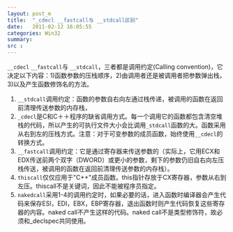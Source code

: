 ```yaml
---
layout: post_m
title:  "_cdecl __fastcall与 __stdcall区别"
date:   2011-02-12 16:05:55
categories: Win32
summary:  
src :  
---
```



`__cdecl` `__fastcall`与 `__stdcall`，三者都是调用约定(Calling convention)，它决定以下内容：1)函数参数的压栈顺序，2)由调用者还是被调用者把参数弹出栈，3)以及产生函数修饰名的方法。
 
1. `__stdcall`调用约定：函数的参数自右向左通过栈传递，被调用的函数在返回前清理传送参数的内存栈，
2. `_cdecl`是C和C＋＋程序的缺省调用方式。每一个调用它的函数都包含清空堆栈的代码，所以产生的可执行文件大小会比调用`_stdcall`函数的大。函数采用从右到左的压栈方式。注意：对于可变参数的成员函数，始终使用`__cdecl`的转换方式。
3. `__fastcall`调用约定：它是通过寄存器来传送参数的（实际上，它用ECX和EDX传送前两个双字（DWORD）或更小的参数，剩下的参数仍旧自右向左压栈传送，被调用的函数在返回前清理传送参数的内存栈）。
4. `thiscall`仅仅应用于"C++"成员函数。this指针存放于CX寄存器，参数从右到左压。thiscall不是关键词，因此不能被程序员指定。
5. `nakedcall`采用1-4的调用约定时，如果必要的话，进入函数时编译器会产生代码来保存ESI，EDI，EBX，EBP寄存器，退出函数时则产生代码恢复这些寄存器的内容。naked call不产生这样的代码。naked call不是类型修饰符，故必须和_declspec共同使用。